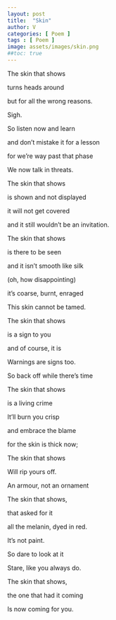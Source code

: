 ```yaml
---
layout: post
title:  "Skin"
author: V
categories: [ Poem ]
tags : [ Poem ]
image: assets/images/skin.png
##toc: true
---
```


The skin that shows  

turns heads around  

but for all the wrong reasons.  

Sigh.  

So listen now and learn  

and don’t mistake it for a lesson  

for we’re way past that phase  

We now talk in threats.  

The skin that shows  

is shown and not displayed  

it will not get covered 

and it still wouldn’t be an invitation. 

The skin that shows  

is there to be seen 

and it isn’t smooth like silk 

(oh, how disappointing) 

it’s coarse, burnt, enraged 

This skin cannot be tamed. 

The skin that shows 

is a sign to you  

and of course, it is 

Warnings are signs too. 

So back off while there’s time 

The skin that shows 

is a living crime 

It’ll burn you crisp 

and embrace the blame  

for the skin is thick now;  

The skin that shows  

Will rip yours off.  

An armour, not an ornament 

The skin that shows,  

that asked for it  

all the melanin, dyed in red.  

It’s not paint.  

So dare to look at it  

Stare, like you always do.  

The skin that shows,  

the one that had it coming  

Is now coming for you.
